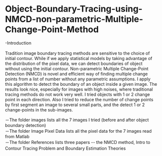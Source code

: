 # Object-Boundary-Tracing-using-NMCD-non-parametric-Multiple-Change-Point-Method
-Introduction  <br />                                                                                                                     
 Tradition image boundary tracing methods are sensitive to the choice of initial contour. While if we apply statistical models by taking advantage of the distribution of the pixel data, we can detect boundaries of object without using the initial contour. Non-parametric Multiple Change-Point Detection (NMCD) is novel and efficient way of finding multiple change points from a list of number without any parametric assumptions. I apply this algorithm to detect the boundary of an object inside a given image. The results look nice, especially for images with high noises, where traditional tracing methods do not work very well. I tried objects with 1 or 2 change point in each direction. Also I tried to reduce the number of change points by first segment an image to several small parts, and the detect 1 or 2 change-points in the sub-images.


－The folder images lists all the 7 images I tried (before and after object boundary detection)   <br />
－The folder Image Pixel Data lists all the pixel data for the 7 images read from Matlab          <br />
－The folder References lists three papers -- the NMCD method, Intro to Contour Tracing Problem and Boundary Estimation Theories　<br />
